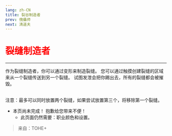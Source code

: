 ```yaml
---
lang: zh-CN
title: 裂谷制造者
prev: 傀儡师
next: 清道夫
---
```


# <font color="red"><b>裂缝制造者</b></font><Badge text="Concealing" type="tip" vertical="middle"/>

***

作为裂缝制造者，你可以通过变形来制造裂缝。 您可以通过触摸创建裂缝的区域来从一个裂缝传送到另一个裂缝。 试图发泄会把你踢出去，所有的裂缝都会被摧毁。<br><br>

注意：最多可以同时放置两个裂缝，如果尝试放置第三个，将移除第一个裂缝。

- 本页尚未完成！ 抱歉给您带来不便！
  - 此页面仍然需要：职业颜色和设置。

> 来自：TOHE+

